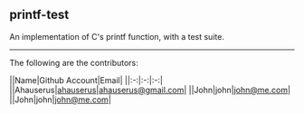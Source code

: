 ## printf-test
An implementation of C's printf function, with a test suite.
___
The following are the contributors:

||Name|Github Account|Email|
||:-:|:-:|:-:|
||Ahauserus|[ahauserus](https://github.com/ahauserus)|ahauserus@gmail.com|
||John|john|john@me.com|
||John|john|john@me.com|

